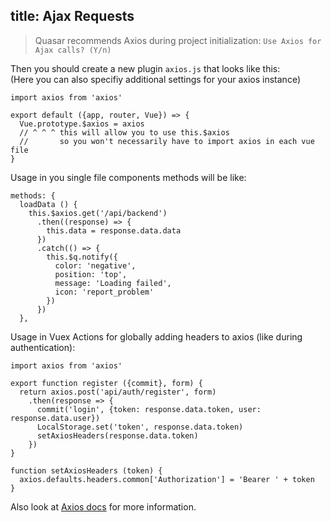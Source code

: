 title: Ajax Requests
---

> Quasar recommends Axios during project initialization: `Use Axios for Ajax calls? (Y/n)`

Then you should create a new plugin `axios.js` that looks like this:   
(Here you can also specifiy additional settings for your axios instance)
```
import axios from 'axios'

export default ({app, router, Vue}) => {
  Vue.prototype.$axios = axios
  // ^ ^ ^ this will allow you to use this.$axios
  //       so you won't necessarily have to import axios in each vue file
}
```

Usage in you single file components methods will be like:
```
methods: {
  loadData () {
    this.$axios.get('/api/backend')
      .then((response) => {
        this.data = response.data.data
      })
      .catch(() => {
        this.$q.notify({
          color: 'negative',
          position: 'top',
          message: 'Loading failed',
          icon: 'report_problem'
        })
      })
  },
```

Usage in Vuex Actions for globally adding headers to axios (like during authentication):
```
import axios from 'axios'

export function register ({commit}, form) {
  return axios.post('api/auth/register', form)
    .then(response => {
      commit('login', {token: response.data.token, user: response.data.user})
      LocalStorage.set('token', response.data.token)
      setAxiosHeaders(response.data.token)
    })
}

function setAxiosHeaders (token) {
  axios.defaults.headers.common['Authorization'] = 'Bearer ' + token
}
```

Also look at [Axios docs](https://github.com/axios/axios) for more information.
